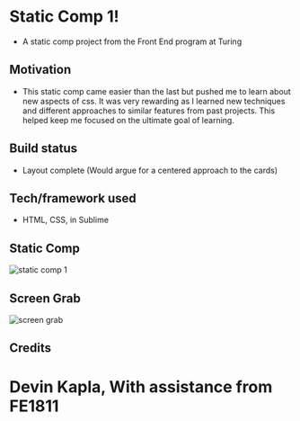 # Static Comp 1!
- A static comp project from the Front End program at Turing

## Motivation
- This static comp came easier than the last but pushed me to learn about new aspects of css. It was very rewarding as I learned new techniques and  different approaches to similar features from past projects. This helped keep me focused on the ultimate goal of learning. 


## Build status
- Layout complete (Would argue for a centered approach to the cards)


## Tech/framework used
- HTML, CSS, in Sublime

## Static Comp
![static comp 1](https://user-images.githubusercontent.com/23220813/49847854-7c28cf00-fd8f-11e8-95d4-2f0754a37b04.jpg)

## Screen Grab
![screen grab](https://user-images.githubusercontent.com/23220813/49848234-6b795880-fd91-11e8-8cf3-13827b1b3f3e.png)

## Credits

# Devin Kapla, With assistance from FE1811